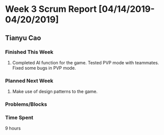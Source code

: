 # Week 3 Scrum Report [04/14/2019-04/20/2019]

## Tianyu Cao

### Finished This Week
1. Completed AI function for the game. Tested PVP mode with teammates. Fixed some bugs in PVP mode.
### Planned Next Week
1. Make use of design patterns to the game.
### Problems/Blocks


### Time Spent
9 hours
